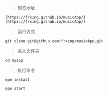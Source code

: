 >预览地址
```
[https://frxing.github.io/musicApp/](https://frxing.github.io/musicApp/)

```
>运行方式
```
git clone git@github.com:frxing/musicApp.git
```

>进入文件夹
```
cd myapp
```
>执行命令
```
npm install

npm start
```